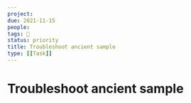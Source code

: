 ```yaml
---
project:
due: 2021-11-15
people:
tags: 🧨
status: priority
title: Troubleshoot ancient sample
type: [[Task]]
---
```


# Troubleshoot ancient sample